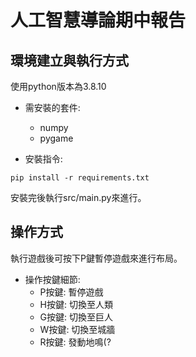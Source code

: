 # 人工智慧導論期中報告

## 環境建立與執行方式
使用python版本為3.8.10

- 需安裝的套件:
  + numpy
  + pygame

- 安裝指令:
```
pip install -r requirements.txt
```

安裝完後執行src/main.py來進行。


## 操作方式

執行遊戲後可按下P鍵暫停遊戲來進行布局。

- 操作按鍵細節:
  + P按鍵: 暫停遊戲
  + H按鍵: 切換至人類
  + G按鍵: 切換至巨人
  + W按鍵: 切換至城牆
  + R按鍵: 發動地鳴(?


